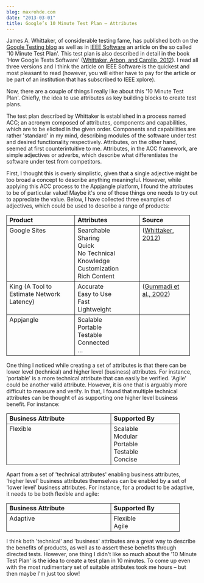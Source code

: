 ```yaml
---
blog: maxrohde.com
date: "2013-03-01"
title: Google’s 10 Minute Test Plan – Attributes
---
```


James A. Whittaker, of considerable testing fame, has published both on the [Google Testing blog](http://googletesting.blogspot.co.nz/2011/09/10-minute-test-plan.html) as well as in [IEEE Software](http://ieeexplore.ieee.org/xpl/articleDetails.jsp?tp=&arnumber=6148203) an article on the so called '10 Minute Test Plan'. This test plan is also described in detail in the book 'How Google Tests Software' ([Whittaker, Arbon, and Carollo, 2012](http://www.citeulike.org/user/mxro/article/11854866)). I read all three versions and I think the article on IEEE Software is the quickest and most pleasant to read (however, you will either have to pay for the article or be part of an institution that has subscribed to IEEE xplore).

Now, there are a couple of things I really like about this '10 Minute Test Plan'. Chiefly, the idea to use attributes as key building blocks to create test plans.

The test plan described by Whittaker is established in a process named ACC; an acronym composed of attributes, components and capabilities, which are to be elicited in the given order. Components and capabilities are rather 'standard' in my mind, describing modules of the software under test and desired functionality respectively. Attributes, on the other hand, seemed at first counterintuitive to me. Attributes, in the ACC framework, are simple adjectives or adverbs, which describe what differentiates the software under test from competitors.

First, I thought this is overly simplistic, given that a single adjective might be too broad a concept to describe anything meaningful. However, while applying this ACC process to the Appjangle platform, I found the attributes to be of particular value! Maybe it's one of those things one needs to try out to appreciate the value. Below, I have collected three examples of adjectives, which could be used to describe a range of products:

<table style="border-collapse:collapse;" border="0"><colgroup><col style="width:179px;"> <col style="width:170px;"> <col style="width:132px;"></colgroup><tbody valign="top"><tr><td style="padding-left:7px;padding-right:7px;border:solid .5pt;"><strong>Product</strong></td><td style="padding-left:7px;padding-right:7px;border-top:solid .5pt;border-left:none;border-bottom:solid .5pt;border-right:solid .5pt;"><strong>Attributes</strong></td><td style="padding-left:7px;padding-right:7px;border-top:solid .5pt;border-left:none;border-bottom:solid .5pt;border-right:solid .5pt;"><strong>Source</strong></td></tr><tr><td style="padding-left:7px;padding-right:7px;border-top:none;border-left:solid .5pt;border-bottom:solid .5pt;border-right:solid .5pt;">Google Sites</td><td style="padding-left:7px;padding-right:7px;border-top:none;border-left:none;border-bottom:solid .5pt;border-right:solid .5pt;">Searchable<div></div>Sharing<div></div>Quick<div></div>No Technical Knowledge<div></div>Customization<div></div>Rich Content</td><td style="padding-left:7px;padding-right:7px;border-top:none;border-left:none;border-bottom:solid .5pt;border-right:solid .5pt;">(<a href="http://www.citeulike.org/user/mxro/article/12094505">Whittaker, 2012</a>)</td></tr><tr><td style="padding-left:7px;padding-right:7px;border-top:none;border-left:solid .5pt;border-bottom:solid .5pt;border-right:solid .5pt;">King (A Tool to Estimate Network Latency)</td><td style="padding-left:7px;padding-right:7px;border-top:none;border-left:none;border-bottom:solid .5pt;border-right:solid .5pt;">Accurate<div></div>Easy to Use<div></div>Fast<div></div>Lightweight</td><td style="padding-left:7px;padding-right:7px;border-top:none;border-left:none;border-bottom:solid .5pt;border-right:solid .5pt;">(<a href="http://www.citeulike.org/user/mxro/article/1443246">Gummadi et al., 2002</a>)</td></tr><tr><td style="padding-left:7px;padding-right:7px;border-top:none;border-left:solid .5pt;border-bottom:solid .5pt;border-right:solid .5pt;">Appjangle</td><td style="padding-left:7px;padding-right:7px;border-top:none;border-left:none;border-bottom:solid .5pt;border-right:solid .5pt;">Scalable<div></div>Portable<div></div>Testable<div></div>Connected<div></div>…</td><td style="padding-left:7px;padding-right:7px;border-top:none;border-left:none;border-bottom:solid .5pt;border-right:solid .5pt;"></td></tr></tbody></table>

One thing I noticed while creating a set of attributes is that there can be lower level (technical) and higher level (business) attributes. For instance, 'portable' is a more technical attribute that can easily be verified. 'Agile' could be another valid attribute. However, it is one that is arguably more difficult to measure and verify. In that, I found that multiple technical attributes can be thought of as supporting one higher level business benefit. For instance:

<table style="border-collapse:collapse;" border="0"><colgroup><col style="width:274px;"> <col style="width:180px;"></colgroup><tbody valign="top"><tr><td style="padding-left:7px;padding-right:7px;border:solid .5pt;"><strong>Business Attribute</strong></td><td style="padding-left:7px;padding-right:7px;border-top:solid .5pt;border-left:none;border-bottom:solid .5pt;border-right:solid .5pt;"><strong>Supported By</strong></td></tr><tr><td style="padding-left:7px;padding-right:7px;border-top:none;border-left:solid .5pt;border-bottom:solid .5pt;border-right:solid .5pt;">Flexible</td><td style="padding-left:7px;padding-right:7px;border-top:none;border-left:none;border-bottom:solid .5pt;border-right:solid .5pt;">Scalable<div></div>Modular<div></div>Portable<div></div>Testable<div></div>Concise</td></tr></tbody></table>

Apart from a set of 'technical attributes' enabling business attributes, 'higher level' business attributes themselves can be enabled by a set of 'lower level' business attributes. For instance, for a product to be adaptive, it needs to be both flexible and agile:

<table style="border-collapse:collapse;" border="0"><colgroup><col style="width:274px;"> <col style="width:180px;"></colgroup><tbody valign="top"><tr><td style="padding-left:7px;padding-right:7px;border:solid .5pt;"><strong>Business Attribute</strong></td><td style="padding-left:7px;padding-right:7px;border-top:solid .5pt;border-left:none;border-bottom:solid .5pt;border-right:solid .5pt;"><strong>Supported By</strong></td></tr><tr><td style="padding-left:7px;padding-right:7px;border-top:none;border-left:solid .5pt;border-bottom:solid .5pt;border-right:solid .5pt;">Adaptive</td><td style="padding-left:7px;padding-right:7px;border-top:none;border-left:none;border-bottom:solid .5pt;border-right:solid .5pt;">Flexible<div></div>Agile</td></tr></tbody></table>

I think both 'technical' and 'business' attributes are a great way to describe the benefits of products, as well as to assert these benefits through directed tests. However, one thing I didn't like so much about the '10 Minute Test Plan' is the idea to create a test plan in 10 minutes. To come up even with the most rudimentary set of suitable attributes took me hours – but then maybe I'm just too slow!
